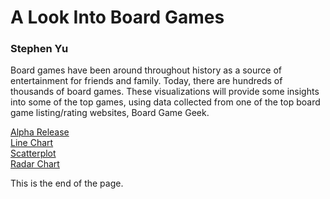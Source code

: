 # A Look Into Board Games

### Stephen Yu

Board games have been around throughout history as a source of entertainment for friends and family.
Today, there are hundreds of thousands of board games. These visualizations will provide some insights into some
of the top games, using data collected from one of the top board game listing/rating websites, Board Game Geek.

[Alpha Release](docs/Alpha%20Release.pdf)  
[Line Chart](linechart.html)  
[Scatterplot](scatterplot.html)  
[Radar Chart](radar.html)

<style>
div.linechart {
  font-family: "Trebuchet MS", sans-serif;
}

.axis text {
    font-family: "Trebuchet MS", sans-serif;
    font-size: 12px;
}

.grid {
    color: lightgray;
}

.label {
    font-size: 24px;
    font-family: "Trebuchet MS", sans-serif;
    text-anchor: middle;
    alignment-baseline: middle;
}

.title {
    font-size: 28px;
    font-family: "Trebuchet MS", sans-serif;
    text-anchor: middle;
    alignment-baseline: middle;
}
</style>
<script src="https://d3js.org/d3.v7.min.js"></script>

<div id="linechart"></div>
<div id="scatterplot"></div>
<div id="radarchart"></div>

<script src="linechart.js"></script>

This is the end of the page.